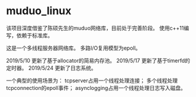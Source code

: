 # muduo_linux
该项目深度借鉴了陈硕先生的muduo网络库，目前处于完善阶段。
使用c++11编写，依赖于标准库。

这是一个多线程服务器网络库。
多路I/O复用模型为epoll。

2019/5/10 更新了基于allocator的简易内存池。
2019/5/17 更新了基于timerfd的定时器。
2019/5/24 更新了日志系统。

一个典型的使用场景为：
tcpserver占用一个线程处理连接；
多个线程处理tcpconnection的epoll事件；
asynclogging占用一个线程处理日志写入磁盘。
